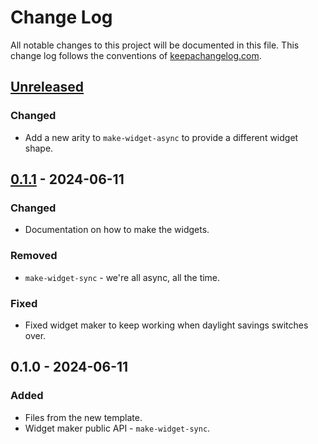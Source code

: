 # Change Log
All notable changes to this project will be documented in this file. This change log follows the conventions of [keepachangelog.com](http://keepachangelog.com/).

## [Unreleased]
### Changed
- Add a new arity to `make-widget-async` to provide a different widget shape.

## [0.1.1] - 2024-06-11
### Changed
- Documentation on how to make the widgets.

### Removed
- `make-widget-sync` - we're all async, all the time.

### Fixed
- Fixed widget maker to keep working when daylight savings switches over.

## 0.1.0 - 2024-06-11
### Added
- Files from the new template.
- Widget maker public API - `make-widget-sync`.

[Unreleased]: https://github.com/thecontinium/deps-new-lib-with-bb/compare/0.1.1...HEAD
[0.1.1]: https://github.com/thecontinium/deps-new-lib-with-bb/compare/0.1.0...0.1.1
